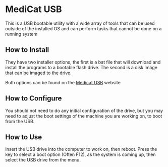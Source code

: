 # MediCat USB

This is a USB bootable utility with a wide array of tools that can be used outside of the installed OS and can perform tasks that cannot be done on a running system

## How to Install

They have two installer options, the first is a bat file that will download and install the programs to a bootable flash drive. The second is a disk image that can be imaged to the drive.

Both options can be found on the [Medicat USB](https://medicatusb.com) website

## How to Configure

You should not need to do any initial configuration of the drive, but you may need to adjust the boot settings of the machine you are working on, to boot from the USB.

## How to Use

Insert the USB drive into the computer to work on, then reboot. Press the key to select a boot option (Often F12), as the system is coming up, then select the USB drive from the menu.

